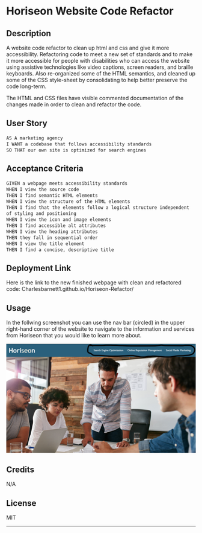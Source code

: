 # Horiseon Website Code Refactor

## Description

A website code refactor to clean up html and css and give it more accessibility. Refactoring code to meet a new set of standards and to make it more accessible for people with disabilities who can access the website using assistive technologies like video captions, screen readers, and braille keyboards. Also re-organized some of the HTML semantics, and cleaned up some of the CSS style-sheet by consolidating to help better preserve the code long-term.

The HTML and CSS files have visible commented documentation of the changes made in order to clean and refactor the code.

## User Story

```
AS A marketing agency
I WANT a codebase that follows accessibility standards
SO THAT our own site is optimized for search engines
```

## Acceptance Criteria

```
GIVEN a webpage meets accessibility standards
WHEN I view the source code
THEN I find semantic HTML elements
WHEN I view the structure of the HTML elements
THEN I find that the elements follow a logical structure independent of styling and positioning
WHEN I view the icon and image elements
THEN I find accessible alt attributes
WHEN I view the heading attributes
THEN they fall in sequential order
WHEN I view the title element
THEN I find a concise, descriptive title
```

## Deployment Link

Here is the link to the new finished webpage with clean and refactored code:
Charlesbarnett1.github.io/Horiseon-Refactor/


## Usage

In the follwing screenshot you can use the nav bar (circled) in the upper right-hand corner of the website to navigate to the information and services from Horiseon that you would like to learn more about.

![Example of Horiseon Website Usage Screenshot with navbar circled for reference](screenshot.png)

## Credits

N/A

## License

MIT

---

